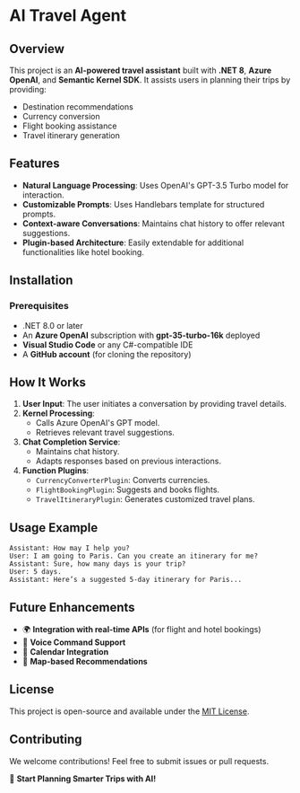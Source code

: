 # AI Travel Agent

## Overview
This project is an **AI-powered travel assistant** built with **.NET 8**, **Azure OpenAI**, and **Semantic Kernel SDK**. It assists users in planning their trips by providing:
- Destination recommendations
- Currency conversion
- Flight booking assistance
- Travel itinerary generation

## Features
- **Natural Language Processing**: Uses OpenAI's GPT-3.5 Turbo model for interaction.
- **Customizable Prompts**: Uses Handlebars template for structured prompts.
- **Context-aware Conversations**: Maintains chat history to offer relevant suggestions.
- **Plugin-based Architecture**: Easily extendable for additional functionalities like hotel booking.

## Installation
### Prerequisites
- .NET 8.0 or later
- An **Azure OpenAI** subscription with **gpt-35-turbo-16k** deployed
- **Visual Studio Code** or any C#-compatible IDE
- A **GitHub account** (for cloning the repository)

## How It Works
1. **User Input**: The user initiates a conversation by providing travel details.
2. **Kernel Processing**:
   - Calls Azure OpenAI's GPT model.
   - Retrieves relevant travel suggestions.
3. **Chat Completion Service**:
   - Maintains chat history.
   - Adapts responses based on previous interactions.
4. **Function Plugins**:
   - `CurrencyConverterPlugin`: Converts currencies.
   - `FlightBookingPlugin`: Suggests and books flights.
   - `TravelItineraryPlugin`: Generates customized travel plans.

## Usage Example
```
Assistant: How may I help you?
User: I am going to Paris. Can you create an itinerary for me?
Assistant: Sure, how many days is your trip?
User: 5 days.
Assistant: Here’s a suggested 5-day itinerary for Paris...
```

## Future Enhancements
- 🌍 **Integration with real-time APIs** (for flight and hotel bookings)
- 🎤 **Voice Command Support**
- 📅 **Calendar Integration**
- 📍 **Map-based Recommendations**

## License
This project is open-source and available under the [MIT License](LICENSE).

## Contributing
We welcome contributions! Feel free to submit issues or pull requests.

🚀 **Start Planning Smarter Trips with AI!**

